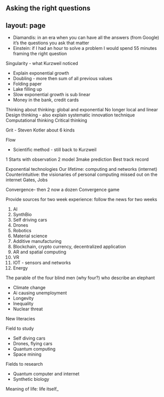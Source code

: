 Asking the right questions
---
layout: page
---

* Diamandis: in an era when you can have all the answers (from Google) it’s the questions you ask that matter
* Einstein: if I had an hour to solve a problem I would spend 55 minutes framing the right question


Singularity - what Kurzweil noticed
* Explain exponential growth
* Doubling - more then sum of all previous values
* Folding paper
* Lake filling up
* Slow exponential growth is sub linear
* Money in the bank,  credit cards

Thinking about thinking:
global and exponential No longer local and linear
Design thinking - also explain systematic innovation technique
Computational thinking
Critical thinking

Grit - Steven Kotler about 6 kinds

Flow


* Scientific method - still back to Kurzweil

1 Starts with observation
2 model
3make prediction
Best track record

Exponential technologies
Our lifetime: computing and networks (internet)
Counterintuitive: the visionaries of personal computing missed out on the internet Gates, Jobs

Convergence- then 2 now a dozen
Convergence game

Provide sources for two week experience: follow the news for two weeks

1. AI
2. SynthBio
3. Self driving cars
4. Drones
5. Robotics
6. Material science
7. Additive manufacturing
8. Blockchain, crypto currency, decentralized application
9. AR and spatial computing
10. VR
11. IOT - sensors and networks
12. Energy



The parable of the four blind men (why four?) who describe an elephant
* Climate change
* Ai causing unemployment
* Longevity
* Inequality
* Nuclear threat

New literacies

Field to study
* Self diving cars
* Drones, flying cars
* Quantum computing
* Space mining

Fields to research
* Quantum computer and internet
* Synthetic biology

Meaning of life: life itself_
